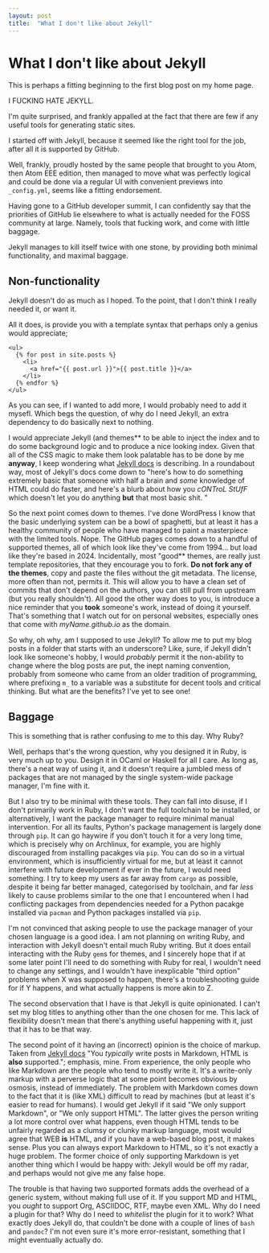 ```yaml
---
layout: post
title:  "What I don't like about Jekyll"
---
```

# What I don't like about Jekyll

This is perhaps a fitting beginning to the first blog post on my home page.

I FUCKING HATE JEKYLL.

I'm quite surprised, and frankly appalled at the fact that there are few if any useful tools for generating static sites.

I started off with Jekyll, because it seemed like the right tool for the job, after all it is supported by GitHub.

Well, frankly, proudly hosted by the same people that brought to you Atom, then Atom EEE edition, then managed to move what was perfectly logical and could be done via a regular UI with convenient previews into `_config.yml`, seems like a fitting endorsement.

Having gone to a GitHub developer summit, I can confidently say that the priorities of GitHub lie elsewhere to what is actually needed for the FOSS community at large. Namely, tools that fucking work, and come with little baggage.

Jekyll manages to kill itself twice with one stone, by providing both minimal functionality, and maximal baggage.

## Non-functionality

Jekyll doesn't do as much as I hoped. To the point, that I don't think I really needed it, or want it.

All it does, is provide you with a template syntax that perhaps only a genius would appreciate;
```
<ul>
  {% for post in site.posts %}
	<li>
	  <a href="{{ post.url }}">{{ post.title }}</a>
	</li>
  {% endfor %}
</ul>
```

As you can see, if I wanted to add more, I would probably need to add it mysefl. Which begs the question, of why do I need Jekyll, an extra dependency to do basically next to nothing.

I would appreciate Jekyll (and themes** to be able to inject the index and to do some background logic and to produce a nice looking index. Given that all of the CSS magic to make them look palatable has to be done by me **anyway**, I keep wondering what [Jekyll docs](https://jekyllrb.com/docs/posts/) is describing.  In a roundabout way, most of Jekyll's docs come down to "here's how to do something extremely basic that someone with half a brain and *some* knowledge of HTML could do faster, and here's a blurb about how you *cONTroL StUfF* which doesn't let you do anything **but** that most basic shit. "

So the next point comes down to themes. I've done WordPress I know that the basic underlying system can be a bowl of spaghetti, but at least it has a healthy community of people who have managed to paint a masterpiece with the limited tools. Nope. The GitHub pages comes down to a handful of supported themes, all of which look like they've come from 1994... but load like they're based in 2024. Incidentally, most "good** themes, are really just template repositories, that they encourage you to fork. **Do not fork any of the themes**, copy and paste the files without the git metadata. The license, more often than not, permits it. This will allow you to have a clean set of commits that don't depend on the authors, you can still pull from upstream (but you really shouldn't). All good the other way does to you, is introduce a nice reminder that you **took** someone's work, instead of doing it yourself. That's something that I watch out for on personal websites, especially ones that come with *myName.github.io* as the domain.

So why, oh why, am I supposed to use Jekyll? To allow me to put my blog posts in a folder that starts with an underscore? Like, sure, if Jekyll didn't look like someone's hobby, I would *probably* permit it the non-ability to change where the blog posts are put, the inept naming convention, probably from someone who came from an older tradition of programming, where prefixing `m_` to a variable was a substitute for decent tools and critical thinking. But what are the benefits? I've yet to see one! 

## Baggage

This is something that is rather confusing to me to this day. Why Ruby? 

Well, perhaps that's the wrong question, why you designed it in Ruby, is very much up to you. Design it in OCaml or Haskell for all I care. As long as, there's a neat way of using it, and it doesn't require a jumbled mess of packages that are not managed by the single system-wide package manager, I'm fine with it. 

But I also try to be minimal with these tools. They can fall into disuse, if I don't primarily work in Ruby, I don't want the full toolchain to be installed, or alternatively, I want the package manager to require minimal manual intervention. For all its faults, Python's package management is largely done through `pip`. It can go haywire if you don't touch it for a very long time, which is precisely why on Archlinux, for example, you are highly discouraged from installing pacakges via `pip`. You can do so in a virtual environment, which is insufficiently virtual for me, but at least it cannot interfere with future development if ever in the future, I would need something. I try to keep my users as far away from `cargo` as possible, despite it being far better managed, categorised by toolchain, and far *less* likely to cause problems similar to the one that I encountered when I had conflicting packages from dependencies needed for a Python pacakge installed via `pacman` and Python packages installed via `pip`. 

I'm not convinced that asking people to use the package manager of your chosen language is a good idea. I am not planning on writing Ruby, and interaction with Jekyll doesn't entail much Ruby writing. But it does entail interacting with the Ruby `gem`s for themes, and I sincerely hope that if at some later point I'll need to do something with Ruby for real, I wouldn't need to change any settings, and I wouldn't have inexplicable "third option" problems when X was supposed to happen, there's a troubleshooting guide for if Y happens, and what actually happens is more akin to Z. 

The second observation that I have is that Jekyll is quite opinionated. I can't set my blog titles to anything other than the one chosen for me. This lack of flexibility doesn't mean that there's anything useful happening with it, just that it has to be that way. 

The second point of it having an (incorrect) opinion is the choice of markup. Taken from [Jekyll docs](https://jekyllrb.com/docs/posts/) "You *typically* write posts in Markdown, HTML is **also** supported."; emphasis, mine. From experience, the only people who like Markdown are the people who tend to mostly write it. It's a write-only markup with a perverse logic that at some point becomes obvious by osmosis, instead of immediately. The problem with Markdown comes down to the fact that it is (like XML) difficult to read by machines (but at least it's easier to read for humans). I would get Jekyll if it said "We only support Markdown", or "We only support HTML". The latter gives the person writing a lot more control over what happens, even though HTML tends to be unfairly regarded as a clumsy or clunky markup language, most would agree that WEB **is** HTML, and if you have a web-based blog post, it makes sense. Plus you can always export Markdown to HTML, so it's not exactly a huge problem.  The former choice of only supporting Markdown is yet another thing which I would be happy with: Jekyll would be off my radar, and perhaps would not give me any false hope. 

The trouble is that having two supported formats adds the overhead of a generic system, without making full use of it. If you support MD and HTML, you *ought* to support Org, ASCIIDOC, RTF, maybe even XML. Why do I need a plugin for that? Why do I need to *whitelist* the plugin for it to work? What exactly does Jekyll do, that couldn't be done with a couple of lines of `bash` and `pandoc`? I'm not even sure it's more error-resistant, something that I might eventually actually do. 
